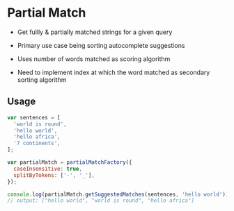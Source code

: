 # Partial Match

- Get fullly & partially matched strings for a given query
- Primary use case being sorting autocomplete suggestions

- Uses number of words matched as scoring algorithm
- Need to implement index at which the word matched as secondary sorting algorithm

## Usage

```javascript
var sentences = [
  'world is round',
  'hello world',
  'hello africa',
  '7 continents',
];

var partialMatch = partialMatchFactory({
  caseInsensitive: true,
  splitByTokens: ['-', '_'],
});

console.log(partialMatch.getSuggestedMatches(sentences, 'hello world')); 
// output: ["hello world", "world is round", "hello africa"]
```
